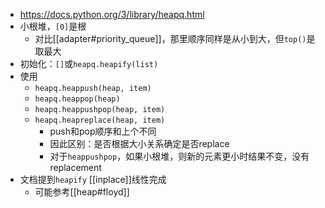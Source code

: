 - https://docs.python.org/3/library/heapq.html
- 小根堆，`[0]`是根
  - 对比[[adapter#priority_queue]]，那里顺序同样是从小到大，但`top()`是取最大
- 初始化：`[]`或`heapq.heapify(list)`
- 使用
  - `heapq.heappush(heap, item)`
  - `heapq.heappop(heap)`
  - `heapq.heappushpop(heap, item)`
  - `heapq.heapreplace(heap, item)`
    - push和pop顺序和上个不同
    - 因此区别：是否根据大小关系确定是否replace
    - 对于`heappushpop`，如果小根堆，则新的元素更小时结果不变，没有replacement
- 文档提到`heapify` [[inplace]]线性完成
  - 可能参考[[heap#floyd]]